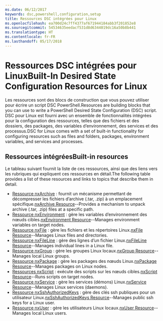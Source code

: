 ```yaml
---
ms.date: 06/12/2017
keywords: dsc,powershell,configuration,setup
title: Ressources DSC intégrées pour Linux
ms.openlocfilehash: ea700d24c7ff4377af671944184abb3f201852e8
ms.sourcegitcommit: 54534635eedacf531d8d6344019dc16a50b8b441
ms.translationtype: HT
ms.contentlocale: fr-FR
ms.lasthandoff: 05/17/2018
---
```

# <a name="built-in-desired-state-configuration-resources-for-linux"></a><span data-ttu-id="77da0-103">Ressources DSC intégrées pour Linux</span><span class="sxs-lookup"><span data-stu-id="77da0-103">Built-In Desired State Configuration Resources for Linux</span></span>

<span data-ttu-id="77da0-104">Les ressources sont des blocs de construction que vous pouvez utiliser pour écrire un script DSC PowerShell.</span><span class="sxs-lookup"><span data-stu-id="77da0-104">Resources are building blocks that you can use to write a PowerShell Desired State Configuration (DSC) script.</span></span> <span data-ttu-id="77da0-105">DSC pour Linux est fourni avec un ensemble de fonctionnalités intégrées pour la configuration des ressources, telles que des fichiers et des dossiers, des packages, des variables d’environnement, des services et des processus.</span><span class="sxs-lookup"><span data-stu-id="77da0-105">DSC for Linux comes with a set of built-in functionality for configuring resources such as files and folders, packages, environment variables, and services and processes.</span></span>

## <a name="built-in-resources"></a><span data-ttu-id="77da0-106">Ressources intégrées</span><span class="sxs-lookup"><span data-stu-id="77da0-106">Built-in resources</span></span>

<span data-ttu-id="77da0-107">Le tableau suivant fournit la liste de ces ressources, ainsi que des liens vers les rubriques qui expliquent ces ressources en détail.</span><span class="sxs-lookup"><span data-stu-id="77da0-107">The following table provides a list of these resources and links to topics that describe them in detail.</span></span>

* <span data-ttu-id="77da0-108">[Ressource nxArchive](lnxArchiveResource.md) : fournit un mécanisme permettant de décompresser les fichiers d’archive (.tar, .zip) à un emplacement spécifique.</span><span class="sxs-lookup"><span data-stu-id="77da0-108">[nxArchive Resource](lnxArchiveResource.md)--Provides a mechanism to unpack archive (.tar, .zip) files at a specific path.</span></span>
* <span data-ttu-id="77da0-109">[Ressource nxEnvironment](lnxEnvironmentResource.md) : gère les variables d’environnement des nœuds cibles.</span><span class="sxs-lookup"><span data-stu-id="77da0-109">[nxEnvironment Resource](lnxEnvironmentResource.md)--Manages environment variables on target nodes.</span></span>
* <span data-ttu-id="77da0-110">[Ressource nxFile](lnxFileResource.md) : gère les fichiers et les répertoires Linux.</span><span class="sxs-lookup"><span data-stu-id="77da0-110">[nxFile Resource](lnxFileResource.md)--Manages Linux files and directories.</span></span>
* <span data-ttu-id="77da0-111">[Ressource nxFileLine](lnxFileLineResource.md) : gère des lignes d’un fichier Linux.</span><span class="sxs-lookup"><span data-stu-id="77da0-111">[nxFileLine Resource](lnxFileLineResource.md)--Manages individual lines in a Linux file.</span></span>
* <span data-ttu-id="77da0-112">[Ressource nxGroup](lnxGroupResource.md) : gère les groupes Linux locaux.</span><span class="sxs-lookup"><span data-stu-id="77da0-112">[nxGroup Resource](lnxGroupResource.md)--Manages local Linux groups.</span></span>
* <span data-ttu-id="77da0-113">[Ressource nxPackage](lnxPackageResource.md) : gère les packages des nœuds Linux.</span><span class="sxs-lookup"><span data-stu-id="77da0-113">[nxPackage Resource](lnxPackageResource.md)--Manages packages on Linux nodes.</span></span>
* <span data-ttu-id="77da0-114">[Ressources nxScript](lnxScriptResource.md) : exécute des scripts sur les nœuds cibles.</span><span class="sxs-lookup"><span data-stu-id="77da0-114">[nxScript Resource](lnxScriptResource.md)--Runs scripts on target nodes.</span></span>
* <span data-ttu-id="77da0-115">[Ressource nxService](lnxServiceResource.md) : gère les services (démons) Linux.</span><span class="sxs-lookup"><span data-stu-id="77da0-115">[nxService Resource](lnxServiceResource.md)--Manages Linux services (daemons).</span></span>
* <span data-ttu-id="77da0-116">[Ressource nxSshAuthorizedKeys](lnxSshAuthorizedKeysResource.md) : gère des clés ssh publiques pour un utilisateur Linux.</span><span class="sxs-lookup"><span data-stu-id="77da0-116">[nxSshAuthorizedKeys Resource](lnxSshAuthorizedKeysResource.md)--Manages public ssh keys for a Linux user.</span></span>
* <span data-ttu-id="77da0-117">[Ressource nxUser](lnxUserResource.md) : gère les utilisateurs Linux locaux.</span><span class="sxs-lookup"><span data-stu-id="77da0-117">[nxUser Resource](lnxUserResource.md)--Manages local Linux users.</span></span>